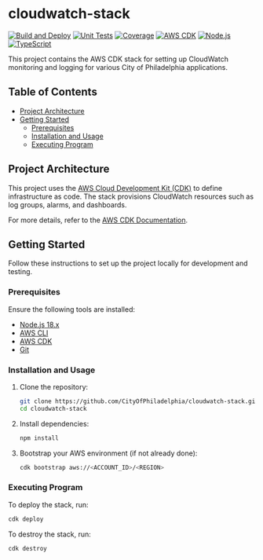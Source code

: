 # cloudwatch-stack

[![Build and Deploy](https://github.com/CityOfPhiladelphia/cloudwatch-stack/actions/workflows/build-and-deploy.yml/badge.svg)](https://github.com/CityOfPhiladelphia/cloudwatch-stack/actions/workflows/build-and-deploy.yml)
[![Unit Tests](https://github.com/CityOfPhiladelphia/cloudwatch-stack/actions/workflows/run-unit-tests.yml/badge.svg)](https://github.com/CityOfPhiladelphia/cloudwatch-stack/actions/workflows/run-unit-tests.yml)
[![Coverage](https://img.shields.io/codecov/c/github/CityOfPhiladelphia/cloudwatch-stack)](https://codecov.io/gh/CityOfPhiladelphia/cloudwatch-stack)
[![AWS CDK](https://img.shields.io/badge/AWS-CDK-FF9900?logo=amazonaws&logoColor=white)](https://aws.amazon.com/cdk/)
[![Node.js](https://img.shields.io/badge/Node.js-18.x-339933?logo=nodedotjs&logoColor=white)](https://nodejs.org/)
[![TypeScript](https://img.shields.io/badge/TypeScript-Enabled-007ACC?logo=typescript&logoColor=white)](https://www.typescriptlang.org/)

This project contains the AWS CDK stack for setting up CloudWatch monitoring and logging for various City of Philadelphia applications.

## Table of Contents

- [Project Architecture](#project-architecture)
- [Getting Started](#getting-started)
  - [Prerequisites](#prerequisites)
  - [Installation and Usage](#installation-and-usage)
  - [Executing Program](#executing-program)
## Project Architecture

This project uses the [AWS Cloud Development Kit (CDK)](https://aws.amazon.com/cdk/) to define infrastructure as code. The stack provisions CloudWatch resources such as log groups, alarms, and dashboards.

For more details, refer to the [AWS CDK Documentation](https://docs.aws.amazon.com/cdk/latest/guide/home.html).

## Getting Started

Follow these instructions to set up the project locally for development and testing.

### Prerequisites

Ensure the following tools are installed:

- [Node.js 18.x](https://nodejs.org/)
- [AWS CLI](https://aws.amazon.com/cli/)
- [AWS CDK](https://docs.aws.amazon.com/cdk/latest/guide/cli.html)
- [Git](https://git-scm.com/downloads)

### Installation and Usage

1. Clone the repository:
   ```bash
   git clone https://github.com/CityOfPhiladelphia/cloudwatch-stack.git
   cd cloudwatch-stack
   ```

2. Install dependencies:
   ```bash
   npm install
   ```

3. Bootstrap your AWS environment (if not already done):
   ```bash
   cdk bootstrap aws://<ACCOUNT_ID>/<REGION>
   ```

### Executing Program

To deploy the stack, run:
```bash
cdk deploy
```

To destroy the stack, run:
```bash
cdk destroy
```